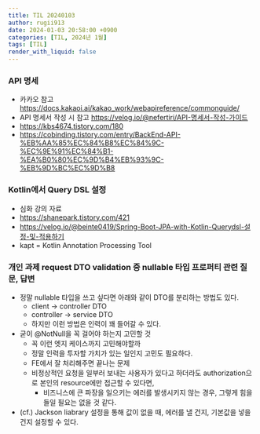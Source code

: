 ```yaml
---
title: TIL 20240103
author: rugii913
date: 2024-01-03 20:58:00 +0900
categories: [TIL, 2024년 1월]
tags: [TIL]
render_with_liquid: false
---
```


### API 명세
- 카카오 참고 <https://docs.kakaoi.ai/kakao_work/webapireference/commonguide/>
- API 명세서 작성 시 참고 <https://velog.io/@nefertiri/API-명세서-작성-가이드>
- <https://kbs4674.tistory.com/180>
- <https://cobinding.tistory.com/entry/BackEnd-API-%EB%AA%85%EC%84%B8%EC%84%9C-%EC%9E%91%EC%84%B1-%EA%B0%80%EC%9D%B4%EB%93%9C-%EB%9D%BC%EC%9D%B8>

### Kotlin에서 Query DSL 설정
- 심화 강의 자료
- <https://shanepark.tistory.com/421>
- <https://velog.io/@beinte0419/Spring-Boot-JPA-with-Kotlin-Querydsl-설정-및-적용하기>
- kapt = Kotlin Annotation Processing Tool

### 개인 과제 request DTO validation 중 nullable 타입 프로퍼티 관련 질문, 답변
- 정말 nullable 타입을 쓰고 싶다면 아래와 같이 DTO를 분리하는 방법도 있다.
  - client → controller DTO
  - controller → service DTO
  - 하지만 이런 방법은 인력이 꽤 들어갈 수 있다.
- 굳이 @NotNull을 꼭 걸어야 하는지 고민할 것
  - 꼭 이런 엣지 케이스까지 고민해야할까
  - 정말 인력을 투자할 가치가 있는 일인지 고민도 필요하다.
  - FE에서 잘 처리해주면 끝나는 문제
  - 비정상적인 요청을 일부러 보내는 사용자가 있다고 하더라도 authorization으로 본인의 resource에만 접근할 수 있다면,
    - 비즈니스에 큰 파장을 일으키는 에러를 발생시키지 않는 경우, 그렇게 힘을 들일 필요는 없을 것 같다.
- (cf.) Jackson liabrary 설정을 통해 값이 없을 때, 에러를 낼 건지, 기본값을 넣을 건지 설정할 수 있다.